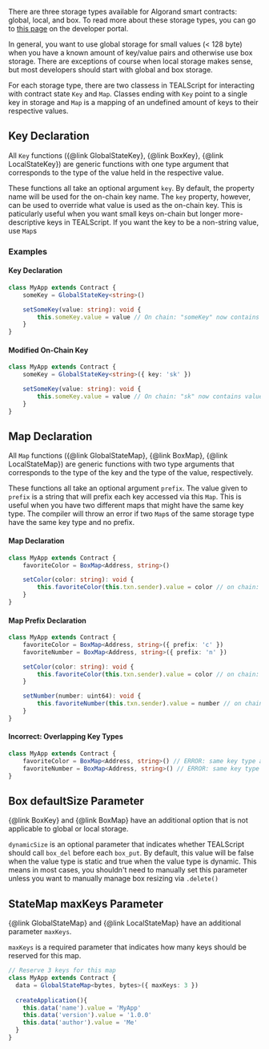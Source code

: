 There are three storage types available for Algorand smart contracts: global, local, and box. To read more about these storage types, you can go to [this page](https://developer.algorand.org/docs/get-details/dapps/smart-contracts/apps/state/) on the developer portal.

In general, you want to use global storage for small values (< 128 byte) when you have a known amount of key/value pairs and otherwise use box storage. There are exceptions of course when local storage makes sense, but most developers should start with global and box storage.

For each storage type, there are two classess in TEALScript for interacting with contract state `Key` and `Map`. Classes ending with `Key` point to a single key in storage and `Map` is a mapping of an undefined amount of keys to their respective values.

## Key Declaration

All `Key` functions ({@link GlobalStateKey}, {@link BoxKey}, {@link LocalStateKey}) are generic functions with one type argument that corresponds to the type of the value held in the respective value. 

These functions all take an optional argument `key`. By default, the property name will be used for the on-chain key name. The `key` property, however, can be used to override what value is used as the on-chain key. This is paticularly useful when you want small keys on-chain but longer more-descriptive keys in TEALScript. If you want the key to be a non-string value, use `Map`s

### Examples

#### Key Declaration

```ts
class MyApp extends Contract {
    someKey = GlobalStateKey<string>()

    setSomeKey(value: string): void {
        this.someKey.value = value // On chain: "someKey" now contains value
    }
}
```

#### Modified On-Chain Key

```ts
class MyApp extends Contract {
    someKey = GlobalStateKey<string>({ key: 'sk' })

    setSomeKey(value: string): void {
        this.someKey.value = value // On chain: "sk" now contains value
    }
}
```

## Map Declaration

All `Map` functions ({@link GlobalStateMap}, {@link BoxMap}, {@link LocalStateMap}) are generic functions with two type arguments that corresponds to the type of the key and the type of the value, respectively. 

These functions all take an optional argument `prefix`. The value given to `prefix` is a string that will prefix each key accessed via this `Map`. This is useful when you have two different maps that might have the same key type. The compiler will throw an error if two `Map`s of the same storage type have the same key type and no prefix.

#### Map Declaration

```ts
class MyApp extends Contract {
    favoriteColor = BoxMap<Address, string>()

    setColor(color: string): void {
        this.favoriteColor(this.txn.sender).value = color // on chain: sender's address now points to their favorite color
    }
}
```

#### Map Prefix Declaration

```ts
class MyApp extends Contract {
    favoriteColor = BoxMap<Address, string>({ prefix: 'c' })
    favoriteNumber = BoxMap<Address, string>({ prefix: 'n' })

    setColor(color: string): void {
        this.favoriteColor(this.txn.sender).value = color // on chain: ("c" + sender's address) now points to their favorite color
    }

    setNumber(number: uint64): void {
        this.favoriteNumber(this.txn.sender).value = number // on chain: ("n" + sender's address) now points to their favorite number
    }
}
```

#### Incorrect: Overlapping Key Types

```ts
class MyApp extends Contract {
    favoriteColor = BoxMap<Address, string>() // ERROR: same key type as favoriteNumber and no prefix
    favoriteNumber = BoxMap<Address, string>() // ERROR: same key type as favoriteColor and no prefix
}
```

## Box defaultSize Parameter

{@link BoxKey} and {@link BoxMap} have an additional option that is not applicable to global or local storage.

`dynamicSize` is an optional parameter that indicates whether TEALScript should call `box_del` before each `box_put`. By default, this value will be false when the value type is static and true when the value type is dynamic. This means in most cases, you shouldn't need to manually set this parameter unless you want to manually manage box resizing via `.delete()`

## StateMap maxKeys Parameter

{@link GlobalStateMap} and {@link LocalStateMap} have an additional parameter `maxKeys`.

`maxKeys` is a required parameter that indicates how many keys should be reserved for this map.

```ts
// Reserve 3 keys for this map
class MyApp extends Contract {
  data = GlobalStateMap<bytes, bytes>({ maxKeys: 3 })
  
  createApplication(){
    this.data('name').value = 'MyApp'
    this.data('version').value = '1.0.0'
    this.data('author').value = 'Me'
  }
}
```

